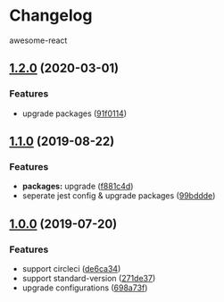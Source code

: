 # Changelog

 awesome-react

## [1.2.0](https://github.com/TaylorPzreal/awesome-react/compare/v1.1.0...v1.2.0) (2020-03-01)


### Features

* upgrade packages ([91f0114](https://github.com/TaylorPzreal/awesome-react/commit/91f0114a9da226026bc0a65a948056710dbaf96d))

## [1.1.0](https://github.com/TaylorPzreal/awesome-react/compare/v1.0.0...v1.1.0) (2019-08-22)


### Features

* **packages:** upgrade ([f881c4d](https://github.com/TaylorPzreal/awesome-react/commit/f881c4d))
* seperate jest config & upgrade packages ([99bddde](https://github.com/TaylorPzreal/awesome-react/commit/99bddde))

## [1.0.0](https://github.com/TaylorPzreal/awesome-react/compare/v0.4.1...v1.0.0) (2019-07-20)


### Features

* support circleci ([de6ca34](https://github.com/TaylorPzreal/awesome-react/commit/de6ca34))
* support standard-version ([271de37](https://github.com/TaylorPzreal/awesome-react/commit/271de37))
* upgrade configurations ([698a73f](https://github.com/TaylorPzreal/awesome-react/commit/698a73f))
